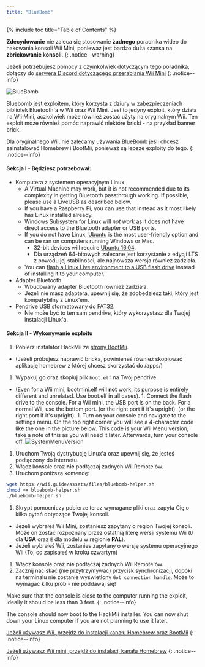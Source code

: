 ```yaml
---
title: "BlueBomb"
---
```


{% include toc title="Table of Contents" %}

**Zdecydowanie** nie zaleca się stosowanie **żadnego** poradnika wideo do hakowania konsoli Wii Mini, ponieważ jest bardzo duża szansa na **zbrickowanie konsoli**.
{: .notice--warning}

Jeżeli potrzebujesz pomocy z czymkolwiek dotyczącym tego poradnika, dołączy do [serwera Discord dotyczącego przerabiania Wii Mini](https://discord.gg/6ryxnkS)
{: .notice--info}

![BlueBomb](/images/bluebomb.png)

Bluebomb jest exploitem, który korzysta z dziury w zabezpieczeniach bibliotek Bluetooth'a w Wii oraz Wii Mini. Jest to jedyny exploit, który działa na Wii Mini, aczkolwiek może również zostać użyty na oryginalnym Wii. Ten exploit może również pomóc naprawić niektóre bricki - na przykład banner brick.

Dla oryginalnego Wii, nie zalecamy używania BlueBomb jeśli chcesz zainstalować Homebrew i BootMii, ponieważ są lepsze exploity do tego.
{: .notice--info}

#### Sekcja I - Będziesz potrzebował:
- Komputera z systemem operacyjnym Linux
  - A Virtual Machine may work, but it is not recommended due to its complexity in getting Bluetooth passthrough working. If possible, please use a LiveUSB as described below.
  - If you have a Raspberry Pi, you can use that instead as it most likely has Linux installed already.
  - Windows Subsystem for Linux will *not work* as it does not have direct access to the Bluetooth adapter or USB ports.
  - If you do not have Linux, [Ubuntu](https://ubuntu.com/download/desktop) is the most user-friendly option and can be ran on computers running Windows or Mac.
    - 32-bit devices will require [Ubuntu 16.04](http://releases.ubuntu.com/16.04/).
    - Dla urządzeń 64-bitowych zalecane jest korzystanie z edycji LTS z powodu jej stabilności, ale najnowsza wersja również zadziała.
  - You can [flash a Linux Live environment to a USB flash drive](https://ubuntu.com/tutorials/tutorial-create-a-usb-stick-on-windows#1-overview) instead of installing it to your computer.
- Adapter Bluetooth.
  - Wbudowany adapter Bluetooth również zadziała.
  - Jeżeli nie masz adaptera, upewnij się, że zdobędziesz taki, który jest kompatybilny z Linux'em.
- Pendrive USB sformatowany do FAT32.
  - Nie może być to ten sam pendrive, który wykorzystasz dla Twojej instalacji Linux'a.

#### Sekcja II - Wykonywanie exploitu
1. Pobierz instalator HackMii ze [strony BootMii](https://bootmii.org/download/).
- (Jeżeli próbujesz naprawić bricka, powinieneś również skopiować aplikację homebrew z której chcesz skorzystać do /apps/)
1. Wypakuj go oraz skopiuj plik `boot.elf` na Twój pendrive.
- (Even for a Wii mini, bootmini.elf will **not** work, its purpose is entirely different and unrelated. Use boot.elf in all cases). 1. Connect the flash drive to the console. For a Wii mini, the USB port is on the back. For a normal Wii, use the bottom port. (or the right port if it's upright). (or the right port if it's upright). 1. Turn on your console and navigate to the settings menu. On the top right corner you will see a 4-character code like the one in the picture below. This code is your Wii Menu version, take a note of this as you will need it later. Afterwards, turn your console off. ![SystemMenuVersion](/images/Wii/SystemMenuVersion.png)
1. Uruchom Twoją dystrybucję Linux'a oraz upewnij się, że jesteś podłączony do Internetu.
1. Włącz konsole oraz **nie** podłączaj żadnych Wii Remote'ów.
1. Uruchom poniższą komendę:
```bash
wget https://wii.guide/assets/files/bluebomb-helper.sh
chmod +x bluebomb-helper.sh
./bluebomb-helper.sh
```
1. Skrypt pomocniczy pobierze teraz wymagane pliki oraz zapyta Cię o kilka pytań dotyczące Twojej konsoli.
  - Jeżeli wybrałeś Wii Mini, zostaniesz zapytany o region Twojej konsoli. Może on zostać rozpoznany przez ostatnią literę wersji systemu Wii (`U` dla **USA** oraz `E` dla modelu w regionie **PAL**).
  - Jeżeli wybrałeś Wii, zostanies zapytany o wersję systemu operacyjnego Wii (To, co zapisałeś w kroku czwartym)
1. Włącz konsole oraz **nie** podłączaj żadnych Wii Remote'ów.
1. Zacznij naciskać (nie przytrzymywać) przycisk synchronizacji, dopóki na terminalu nie zostanie wyświetlony `Got connection handle`. Może to wymagać kilku prób - nie poddawaj się!

Make sure that the console is close to the computer running the exploit, ideally it should be less than 3 feet.
{: .notice--info}

The console should now boot to the HackMii installer. You can now shut down your Linux computer if you are not planning to use it later.

[Jeżeli używasz Wii, przejdź do instalacji kanału Homebrew oraz BootMii](hbc)
{: .notice--info}

[Jeżeli używasz Wii mini, przejdź do instalacji kanału Homebrew](hbc-mini)
{: .notice--info}
